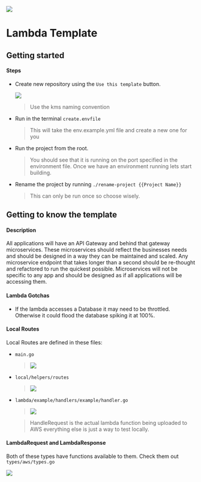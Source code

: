 ![](https://s3-us-west-2.amazonaws.com/assets.kyani.net/github/Screenshot+from+2019-11-20+14-40-24.png)
# Lambda Template

## Getting started
#### Steps
- Create new repository using the ```Use this template``` button.

  ![](https://s3-us-west-2.amazonaws.com/assets.kyani.net/github/image+(7).png)
  > Use the kms naming convention
- Run in the terminal ```create.envfile ```
  > This will take the env.example.yml file and create a new one for you
- Run the project from the root.
  > You should see that it is running on the port specified in the environment file.
  > Once we have an environment running lets start building.
- Rename the project by running ```./rename-project {{Project Name}}```
  > This can only be run once so choose wisely.
  
## Getting to know the template
#### Description

All applications will have an API Gateway and behind that gateway microservices.  These microservices should reflect the businesses needs and should be designed in a way they can be maintained and scaled.  Any microservice endpoint that takes longer than a second should be re-thought and refactored to run the quickest possible.  Microservices will not be specific to any app and should be designed as if all applications will be accessing them.

#### Lambda Gotchas
- If the lambda accesses a Database it may need to be throttled.  Otherwise it could flood the database spiking it at 100%.

#### Local Routes
Local Routes are defined in these files:
- ```main.go```
  > ![](https://s3-us-west-2.amazonaws.com/assets.kyani.net/github/handler_main.png)
- ```local/helpers/routes``` 
  > ![](https://s3-us-west-2.amazonaws.com/assets.kyani.net/github/handler.png)
- ```lambda/example/handlers/example/handler.go```
  > ![](https://s3-us-west-2.amazonaws.com/assets.kyani.net/github/handler_example.png)
  
  > HandleRequest is the actual lambda function being uploaded to AWS everything else is just a way to test locally.
  
#### LambdaRequest and LambdaResponse
Both of these types have functions available to them. Check them out ```types/aws/types.go```

![](https://s3-us-west-2.amazonaws.com/assets.kyani.net/github/Screenshot+from+2019-11-20+11-31-18.png)

